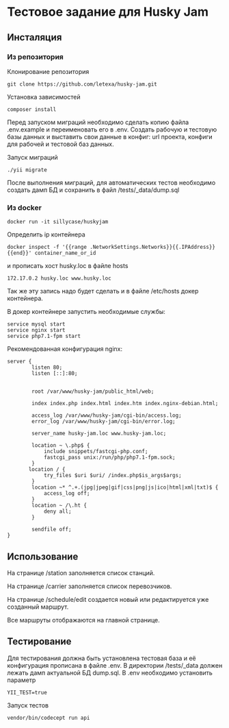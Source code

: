 # Тестовое задание для Husky Jam

## Инсталяция

### Из репозитория
Клонирование репозитория
```
git clone https://github.com/letexa/husky-jam.git
```
Установка зависимостей
```
composer install
```
Перед запуском миграций необходимо сделать копию файла .env.example и переименовать его в .env. 
Создать рабочую и тестовую базы данных и выставить свои данные в конфиг: url проекта, 
конфиги для рабочей и тестовой баз данных.

Запуск миграций
```
./yii migrate
```

После выполнения миграций, для автоматических тестов необходимо создать дамп БД и сохранить в файл /tests/_data/dump.sql

### Из docker
```
docker run -it sillycase/huskyjam
```
Определить ip контейнера
```
docker inspect -f '{{range .NetworkSettings.Networks}}{{.IPAddress}}{{end}}' container_name_or_id
```
и прописать хост husky.loc в файле hosts
```
172.17.0.2 husky.loc www.husky.loc
```
Так же эту запись надо будет сделать и в файле /etc/hosts докер контейнера.

В докер контейнере запустить необходимые службы:
```
service mysql start
service nginx start
service php7.1-fpm start
```

Рекомендованная конфигурация nginx:
```
server {
        listen 80;
        listen [::]:80;


        root /var/www/husky-jam/public_html/web;

        index index.php index.html index.htm index.nginx-debian.html;

        access_log /var/www/husky-jam/cgi-bin/access.log;
        error_log /var/www/husky-jam/cgi-bin/error.log;

        server_name husky-jam.loc www.husky-jam.loc;

        location ~ \.php$ {
            include snippets/fastcgi-php.conf;
            fastcgi_pass unix:/run/php/php7.1-fpm.sock;
        }
       location / {
            try_files $uri $uri/ /index.php$is_args$args;
        }
        location ~* ^.+.(jpg|jpeg|gif|css|png|js|ico|html|xml|txt)$ {
            access_log off;
        }
		location ~ /\.ht {
            deny all;
        }

        sendfile off;
}
```

## Использование

На странице /station заполняется список станций.

На странице /carrier заполняется список перевозчиков.

На странице /schedule/edit создается новый или редактируется уже созданный маршрут.

Все маршруты отображаются на главной странице.

## Тестирование

Для тестирования должна быть установлена тестовая база и её конфигурация прописана в файле .env.
В директории /tests/_data должен лежать дамп актуальной БД dump.sql. В .env необходимо
установить параметр 
```
YII_TEST=true
```

Запуск тестов
```
vendor/bin/codecept run api
```

